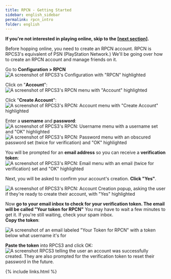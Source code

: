 ```yaml
---
title: RPCN - Getting Started
sidebar: english_sidebar
permalink: rpcn_intro
folder: english
---
```


**If you're not interested in playing online, skip to the [[next section]](https://rb3pc.milohax.org/english/passthroughdevices/).**

Before hopping online, you need to create an RPCN account. RPCN is RPCS3's equivalent of PSN (PlayStation Network.) We'll be going over how to create an RPCN account and manage friends on it.

Go to **Configuration > RPCN**
![A screenshot of RPCS3's Configuration with "RPCN" highlighted](https://carlmylo.github.io/docu-rpcs3/images/rpcn/rpcn.png "RPCS3: RPCN")

Click on "**Account**":  
![A screenshot of RPCS3's RPCN menu with "Account" highlighted](https://carlmylo.github.io/docu-rpcs3/images/rpcn/rpcnpopup.png "RPCN")

Click "**Create Account**":  
![A screenshot of RPCS3's RPCN: Account menu with "Create Account" highlighted](https://carlmylo.github.io/docu-rpcs3/images/rpcn/account.png "RPCN: Account")

Enter a **username** and **password**:  
![A screenshot of RPCS3's RPCN: Username menu with a username set and "OK" highlighted](https://carlmylo.github.io/docu-rpcs3/images/rpcn/user.png "RPCN: User")  
![A screenshot of RPCS3's RPCN: Password menu with an obscured password set (twice for verification) and "OK" highlighted](https://carlmylo.github.io/docu-rpcs3/images/rpcn/password.png "RPCN: Password")  

You will be prompted for an **email address** so you can receive a **verification token**:  
![A screenshot of RPCS3's RPCN: Email menu with an email (twice for verification) set and "OK" highlighted](https://carlmylo.github.io/docu-rpcs3/images/rpcn/email.png "RPCN: Email")  

Next, you will be asked to confirm your account's creation. **Click "Yes"**.

![A screenshot of RPCS3's RPCN: Account Creation popup, asking the user if they're ready to create their account, with "Yes" highlighted](https://carlmylo.github.io/docu-rpcs3/images/rpcn/confirm.png "RPCN: Account Creation")

Now **go to your email inbox to check for your verification token. The email will be called "Your token for RPCN"** You may have to wait a few minutes to get it. If you're still waiting, check your spam inbox.  
**Copy the token**:

![A screenshot of an email labeled "Your Token for RPCN" with a token below what username it's for](https://carlmylo.github.io/docu-rpcs3/images/rpcn/emailtoken.png "Your token for RPCN")

**Paste the token** into RPCS3 and click OK:  
![A screenshot RPCS3 telling the user an account was successfully created. They are also prompted for the verification token to reset their password in the future.](https://carlmylo.github.io/docu-rpcs3/images/rpcn/created.png "RPCN: Username")

{% include links.html %}